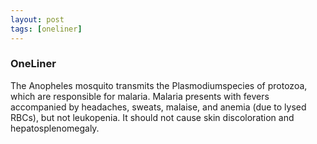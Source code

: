 ```yaml
---
layout: post
tags: [oneliner]
---
```



### OneLiner

The Anopheles mosquito transmits the Plasmodiumspecies of protozoa, which are responsible for malaria. Malaria presents with fevers accompanied by headaches, sweats, malaise, and anemia (due to lysed RBCs), but not leukopenia. It should not cause skin discoloration and hepatosplenomegaly.
